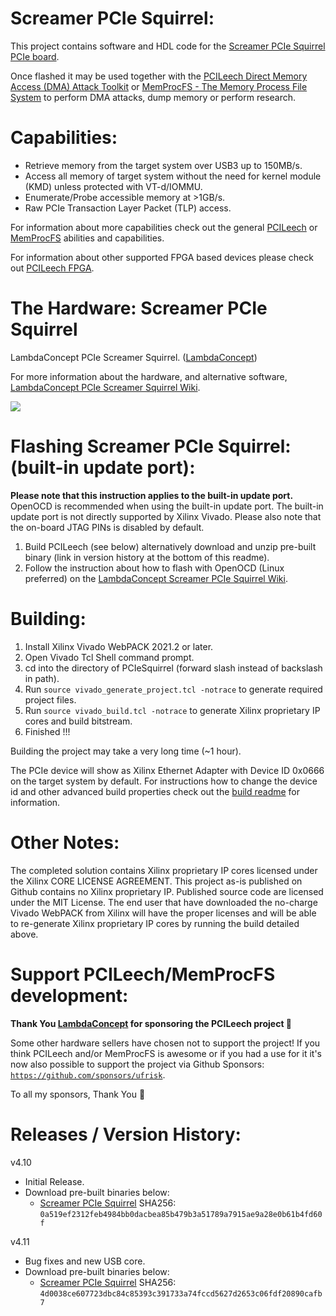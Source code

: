 Screamer PCIe Squirrel:
=================
This project contains software and HDL code for the [Screamer PCIe Squirrel PCIe board](https://shop.lambdaconcept.com).

Once flashed it may be used together with the [PCILeech Direct Memory Access (DMA) Attack Toolkit](https://github.com/ufrisk/pcileech/) or [MemProcFS - The Memory Process File System](https://github.com/ufrisk/MemProcFS/) to perform DMA attacks, dump memory or perform research.


Capabilities:
=================
* Retrieve memory from the target system over USB3 up to 150MB/s.
* Access all memory of target system without the need for kernel module (KMD) unless protected with VT-d/IOMMU.
* Enumerate/Probe accessible memory at >1GB/s.
* Raw PCIe Transaction Layer Packet (TLP) access.

For information about more capabilities check out the general [PCILeech](https://github.com/ufrisk/pcileech/) or [MemProcFS](https://github.com/ufrisk/MemProcFS/) abilities and capabilities.

For information about other supported FPGA based devices please check out [PCILeech FPGA](https://github.com/ufrisk/pcileech-fpga/).


The Hardware: Screamer PCIe Squirrel
========================
LambdaConcept PCIe Screamer Squirrel. ([LambdaConcept](http://shop.lambdaconcept.com))

For more information about the hardware, and alternative software, [LambdaConcept PCIe Screamer Squirrel Wiki](http://docs.lambdaconcept.com/screamer/index.html).

<img src="https://gist.githubusercontent.com/ufrisk/c5ba7b360335a13bbac2515e5e7bb9d7/raw/19ae5834c61f267bfe440cb2a3b2894633078d0a/sqr-1.jpg"/>

Flashing Screamer PCIe Squirrel: (built-in update port):
=================
**Please note that this instruction applies to the built-in update port.** OpenOCD is recommended when using the built-in update port. The built-in update port is not directly supported by Xilinx Vivado. Please also note that the on-board JTAG PINs is disabled by default.
1) Build PCILeech (see below) alternatively download and unzip pre-built binary (link in version history at the bottom of this readme).
2) Follow the instruction about how to flash with OpenOCD (Linux preferred) on the [LambdaConcept Screamer PCIe Squirrel Wiki](http://docs.lambdaconcept.com/screamer/index.html).


Building:
=================
1) Install Xilinx Vivado WebPACK 2021.2 or later.
2) Open Vivado Tcl Shell command prompt.
3) cd into the directory of PCIeSquirrel (forward slash instead of backslash in path).
4) Run `source vivado_generate_project.tcl -notrace` to generate required project files.
5) Run `source vivado_build.tcl -notrace` to generate Xilinx proprietary IP cores and build bitstream.
6) Finished !!!

Building the project may take a very long time (~1 hour).

The PCIe device will show as Xilinx Ethernet Adapter with Device ID 0x0666 on the target system by default. For instructions how to change the device id and other advanced build properties check out the [build readme](build.md) for information.


Other Notes:
=================
The completed solution contains Xilinx proprietary IP cores licensed under the Xilinx CORE LICENSE AGREEMENT. This project as-is published on Github contains no Xilinx proprietary IP. Published source code are licensed under the MIT License. The end user that have downloaded the no-charge Vivado WebPACK from Xilinx will have the proper licenses and will be able to re-generate Xilinx proprietary IP cores by running the build detailed above.


Support PCILeech/MemProcFS development:
=======================================
**Thank You [LambdaConcept](https://lambdaconcept.com/) for sponsoring the PCILeech project :sparkling_heart:**

Some other hardware sellers have chosen not to support the project! If you think PCILeech and/or MemProcFS is awesome or if you had a use for it it's now also possible to support the project via Github Sponsors: [`https://github.com/sponsors/ufrisk`](https://github.com/sponsors/ufrisk).
 
To all my sponsors, Thank You :sparkling_heart:


Releases / Version History:
=================

v4.10
* Initial Release.
* Download pre-built binaries below:
  * [Screamer PCIe Squirrel](https://mega.nz/file/UXQ2xZTK#fENkArWDadoWlWCUCI8l2k7k03mIfreHs2kBEFcVwx8) SHA256: `0a519ef2312feb4984bb0dacbea85b479b3a51789a7915ae9a28e0b61b4fd60f`

v4.11
* Bug fixes and new USB core.
* Download pre-built binaries below:
  * [Screamer PCIe Squirrel](https://mega.nz/file/ZGx30ZxB#9S7vDbQGnepPnV8XEUIWr93KkcM9O_Dzl1-ivcC-G94) SHA256: `4d0038ce607723dbc84c85393c391733a74fccd5627d2653c06fdf20890cafb7`
